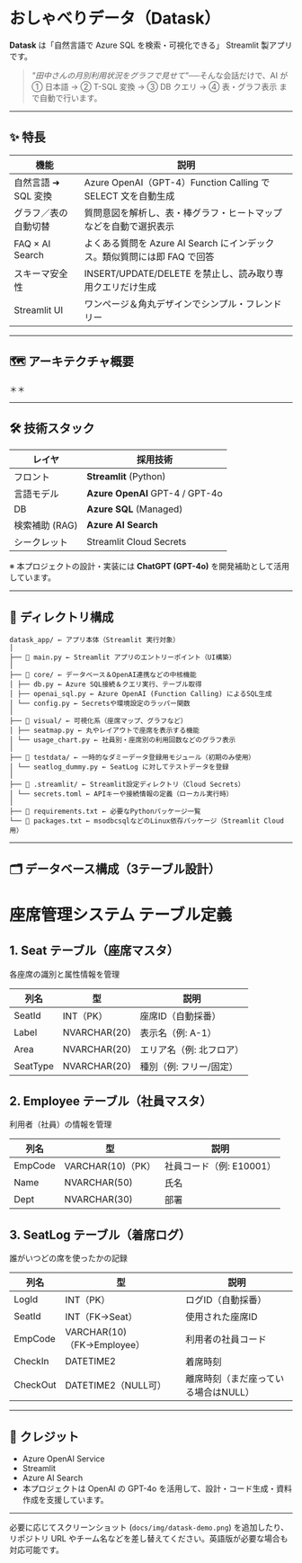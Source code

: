 # おしゃべりデータ（Datask） 

**Datask** は「自然言語で Azure SQL を検索・可視化できる」 Streamlit 製アプリです。

> *"田中さんの月別利用状況をグラフで見せて"*──そんな会話だけで、AI が  
> ① 日本語 → ② T-SQL 変換 → ③ DB クエリ → ④ 表・グラフ表示 まで自動で行います。

---

## ✨ 特長

| 機能 | 説明 |
|------|------|
| 自然言語 ➜ SQL 変換 | Azure OpenAI（GPT-4）Function Calling で SELECT 文を自動生成 |
| グラフ／表の自動切替 | 質問意図を解析し、表・棒グラフ・ヒートマップなどを自動で選択表示 |
| FAQ × AI Search | よくある質問を Azure AI Search にインデックス。類似質問には即 FAQ で回答 |
| スキーマ安全性 | INSERT/UPDATE/DELETE を禁止し、読み取り専用クエリだけ生成 |
| Streamlit UI | ワンページ＆角丸デザインでシンプル・フレンドリー |

---

## 🗺️ アーキテクチャ概要

＊＊

---

## 🛠 技術スタック

| レイヤ | 採用技術 |
|-----------------|----------|
| フロント | **Streamlit** (Python) |
| 言語モデル | **Azure OpenAI** GPT-4 / GPT-4o |
| DB | **Azure SQL** (Managed) |
| 検索補助 (RAG) | **Azure AI Search** |
| シークレット | Streamlit Cloud Secrets |

※ 本プロジェクトの設計・実装には **ChatGPT (GPT-4o)** を開発補助として活用しています。

---


## 📁 ディレクトリ構成

```
datask_app/ ← アプリ本体（Streamlit 実行対象）
│
├── 📄 main.py ← Streamlit アプリのエントリーポイント（UI構築）
│
├── 📁 core/ ← データベース＆OpenAI連携などの中核機能
│ ├── db.py ← Azure SQL接続＆クエリ実行、テーブル取得
│ ├── openai_sql.py ← Azure OpenAI (Function Calling) によるSQL生成
│ └── config.py ← Secretsや環境設定のラッパー関数
│
├── 📁 visual/ ← 可視化系（座席マップ、グラフなど）
│ ├── seatmap.py ← 丸やレイアウトで座席を表示する機能
│ └── usage_chart.py ← 社員別・座席別の利用回数などのグラフ表示
│
├── 📁 testdata/ ← 一時的なダミーデータ登録用モジュール（初期のみ使用）
│ └── seatlog_dummy.py ← SeatLog に対してテストデータを登録
│
├── 📁 .streamlit/ ← Streamlit設定ディレクトリ（Cloud Secrets）
│ └── secrets.toml ← APIキーや接続情報の定義（ローカル実行時）
│
├── 📄 requirements.txt ← 必要なPythonパッケージ一覧
└── 📄 packages.txt ← msodbcsqlなどのLinux依存パッケージ（Streamlit Cloud用）
```

---

## 🗂 データベース構成（3テーブル設計）

# 座席管理システム テーブル定義

## 1. Seat テーブル（座席マスタ）
各座席の識別と属性情報を管理

| 列名 | 型 | 説明 |
|------|----|----|
| SeatId | INT（PK） | 座席ID（自動採番） |
| Label | NVARCHAR(20) | 表示名（例: A-1） |
| Area | NVARCHAR(20) | エリア名（例: 北フロア） |
| SeatType | NVARCHAR(20) | 種別（例: フリー/固定） |

## 2. Employee テーブル（社員マスタ）
利用者（社員）の情報を管理

| 列名 | 型 | 説明 |
|------|----|----|
| EmpCode | VARCHAR(10)（PK） | 社員コード（例: E10001） |
| Name | NVARCHAR(50) | 氏名 |
| Dept | NVARCHAR(30) | 部署 |

## 3. SeatLog テーブル（着席ログ）
誰がいつどの席を使ったかの記録

| 列名 | 型 | 説明 |
|------|----|----|
| LogId | INT（PK） | ログID（自動採番） |
| SeatId | INT（FK→Seat） | 使用された座席ID |
| EmpCode | VARCHAR(10)（FK→Employee） | 利用者の社員コード |
| CheckIn | DATETIME2 | 着席時刻 |
| CheckOut | DATETIME2（NULL可） | 離席時刻（まだ座っている場合はNULL） |

---

## 🙏 クレジット

* Azure OpenAI Service
* Streamlit  
* Azure AI Search
* 本プロジェクトは OpenAI の GPT-4o を活用して、設計・コード生成・資料作成を支援しています。

---

必要に応じてスクリーンショット (`docs/img/datask-demo.png`) を追加したり、リポジトリ URL やチーム名などを差し替えてください。英語版が必要な場合も対応可能です。
